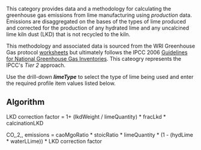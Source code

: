This category provides data and a methodology for calculating the
greenhouse gas emissions from lime manufacturing using *production*
data. Emissions are disaggregated on the bases of the types of lime
produced and corrected for the production of any hydrated lime and any
uncalcined lime kiln dust (LKD) that is not recycled to the kiln.

This methodology and associated data is sourced from the WRI Greenhouse
Gas protocol
[worksheets](http://www.ghgprotocol.org/calculation-tools/all-tools) but
ultimately follows the IPCC 2006 [Guidelines for National Greenhouse Gas
Inventories](http://www.ipcc-nggip.iges.or.jp/public/2006gl/index.html).
This cateogry represents the IPCC's *Tier 2* approach.

Use the drill-down ***limeType*** to select the type of lime being used
and enter the required profile item values listed below.

## Algorithm

LKD correction factor = 1+ (lkdWeight / limeQuantity) \* fracLkd \*
calcinationLKD

CO,,2,, emissions = caoMgoRatio \* stoicRatio \* limeQuantity \* (1 -
(hydLime \* waterLLime)) \* LKD correction factor
